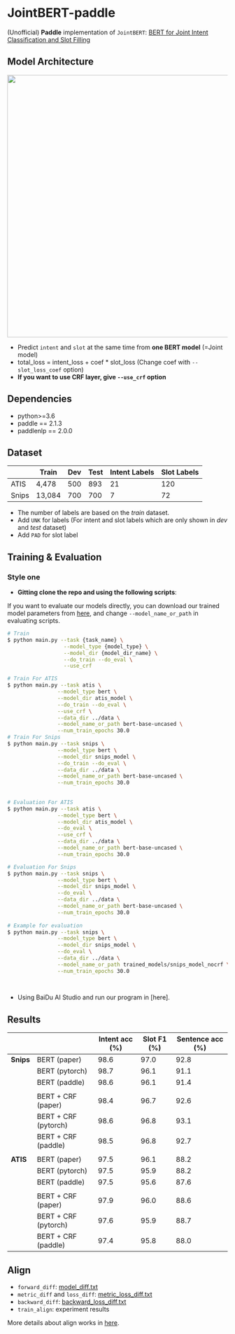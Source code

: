 # JointBERT-paddle

(Unofficial) **Paddle** implementation of `JointBERT`: [BERT for Joint Intent Classification and Slot Filling](https://arxiv.org/abs/1902.10909)

## Model Architecture

<p float="left" align="center">
    <img width="600" src="https://user-images.githubusercontent.com/28896432/68875755-b2f92900-0746-11ea-8819-401d60e4185f.png" />  
</p>

- Predict `intent` and `slot` at the same time from **one BERT model** (=Joint model)
- total_loss = intent_loss + coef \* slot_loss (Change coef with `--slot_loss_coef` option)
- **If you want to use CRF layer, give `--use_crf` option**

## Dependencies

- python>=3.6
- paddle == 2.1.3
- paddlenlp == 2.0.0

  

## Dataset

|       | Train  | Dev | Test | Intent Labels | Slot Labels |
| ----- | ------ | --- | ---- | ------------- | ----------- |
| ATIS  | 4,478  | 500 | 893  | 21            | 120         |
| Snips | 13,084 | 700 | 700  | 7             | 72          |

- The number of labels are based on the _train_ dataset.
- Add `UNK` for labels (For intent and slot labels which are only shown in _dev_ and _test_ dataset)
- Add `PAD` for slot label

## Training & Evaluation

### Style one

- **Gitting clone the repo and using the following scripts**:

If you want to evaluate our models directly, you can download our trained model parameters from [here](https://drive.google.com/drive/folders/1hM67xsLNtQSWTdGfw6WvAiL9YC4fo7hW?usp=sharing), and change `--model_name_or_path` in evaluating scripts. 

```bash
# Train
$ python main.py --task {task_name} \
                  --model_type {model_type} \
                  --model_dir {model_dir_name} \
                  --do_train --do_eval \
                  --use_crf

# Train For ATIS
$ python main.py --task atis \
                --model_type bert \
                --model_dir atis_model \
                --do_train --do_eval \
                --use_crf \
                --data_dir ../data \
                --model_name_or_path bert-base-uncased \
                --num_train_epochs 30.0
# Train For Snips
$ python main.py --task snips \
                --model_type bert \
                --model_dir snips_model \
                --do_train --do_eval \
                --data_dir ../data \
                --model_name_or_path bert-base-uncased \
                --num_train_epochs 30.0
              
              
# Evaluation For ATIS
$ python main.py --task atis \
                --model_type bert \
                --model_dir atis_model \
                --do_eval \
                --use_crf \
                --data_dir ../data \
                --model_name_or_path bert-base-uncased \
                --num_train_epochs 30.0

# Evaluation For Snips
$ python main.py --task snips \
                --model_type bert \
                --model_dir snips_model \
                --do_eval \
                --data_dir ../data \
                --model_name_or_path bert-base-uncased \
                --num_train_epochs 30.0
                
# Example for evaluation
$ python main.py --task snips \
                --model_type bert \
                --model_dir snips_model \
                --do_eval \
                --data_dir ../data \
                --model_name_or_path trained_models/snips_model_nocrf \
                --num_train_epochs 30.0
                
                
```

- Using BaiDu AI Studio and run our program in [here]. 



## Results

|           |                      | Intent acc (%) | Slot F1 (%) | Sentence acc (%) |
| --------- | -------------------- | -------------- | ----------- | ---------------- |
| **Snips** | BERT (paper)         | 98.6           | 97.0        | 92.8             |
|           | BERT (pytorch)       | 98.7           | 96.1        | 91.1             |
|           | BERT (paddle)        | 98.6           | 96.1        | 91.4             |
|           |                      |                |             |                  |
|           | BERT + CRF (paper)   | 98.4           | 96.7        | 92.6             |
|           | BERT + CRF (pytorch) | 98.6           | 96.8        | 93.1             |
|           | BERT + CRF (paddle)  | 98.5           | 96.8        | 92.7             |
|           |                      |                |             |                  |
| **ATIS**  | BERT (paper)         | 97.5           | 96.1        | 88.2             |
|           | BERT (pytorch)       | 97.5           | 95.9        | 88.2             |
|           | BERT (paddle)        | 97.5           | 95.6        | 87.6             |
|           |                      |                |             |                  |
|           | BERT + CRF (paper)   | 97.9           | 96.0        | 88.6             |
|           | BERT + CRF (pytorch) | 97.6           | 95.9        | 88.7             |
|           | BERT + CRF (paddle)  | 97.4           | 95.8        | 88.0             |

## Align

- `forward_diff`: [model_diff.txt](https://github.com/ncpaddle/JointBERT-paddle/blob/main/align_works/1_check_forward/log_diff/model_diff.txt)
- `metric_diff` and `loss_diff`: [metric_loss_diff.txt](https://github.com/ncpaddle/JointBERT-paddle/blob/main/align_works/3_4_check_metric_loss/log_diff/metric_diff_log.txt)
- `backward_diff`: [backward_loss_diff.txt](https://github.com/ncpaddle/JointBERT-paddle/blob/main/align_works/5-7-8_check_optim-norm-backward/log_diff/loss_diff.txt)
- `train_align`: experiment results

More details about align works in [here](https://github.com/ncpaddle/JointBERT-paddle/tree/main/align_works).
